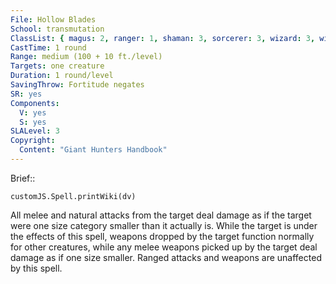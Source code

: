 ```yaml
---
File: Hollow Blades
School: transmutation
ClassList: { magus: 2, ranger: 1, shaman: 3, sorcerer: 3, wizard: 3, witch: 3 }
CastTime: 1 round
Range: medium (100 + 10 ft./level)
Targets: one creature
Duration: 1 round/level
SavingThrow: Fortitude negates
SR: yes
Components:
  V: yes
  S: yes
SLALevel: 3
Copyright:
  Content: "Giant Hunters Handbook"
---
```

Brief:: 

```dataviewjs
customJS.Spell.printWiki(dv)
```

All melee and natural attacks from the target deal damage as if the target were one size category smaller than it actually is. While the target is under the effects of this spell, weapons dropped by the target function normally for other creatures, while any melee weapons picked up by the target deal damage as if one size smaller. Ranged attacks and weapons are unaffected by this spell.

